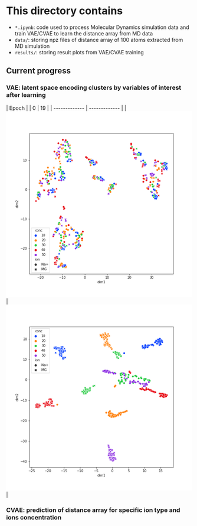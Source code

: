 # This directory contains
 - `*.ipynb`: code used to process Molecular Dynamics simulation data and train VAE/CVAE to learn the distance array from MD data
 - `data/`: storing npz files of distance array of 100 atoms extracted from MD simulation
 - `results/`: storing result plots from VAE/CVAE training 


## Current progress
### VAE: latent space encoding clusters by variables of interest after learning

|             Epoch             |
|       0       |       19      |
| ------------- | ------------- |
| ![Epoch 0](results/VAE/tsne_transformed_latent_space_epoch0.png)  | ![Epoch 19](results/VAE/tsne_transformed_latent_space_epoch19.png)  |

### CVAE: prediction of distance array for specific ion type and ions concentration
